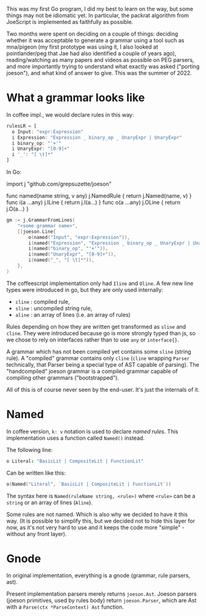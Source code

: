 
This was my first Go program, 
I did my best to learn on the way, but some things may not be idiomatic yet. In particular, the packrat algorithm from JoeScript is implemented as faithfully as possible.

Two months were spent on deciding on a couple of things: deciding whether it was acceptable to generate a grammar using a tool such as mna/pigeon (my first prototype was using it, I also looked at pointlander/peg that Jae had also identified a couple of years ago), reading/watching as many papers and videos as possible on PEG parsers, and more importantly trying to understand what exactly was asked ("porting joeson"), and what kind of answer to give. This was the summer of 2022. 

# What a grammar looks like

In coffee impl., we would declare rules in this way:
```javascript
rulesLR = [
  o Input: "expr:Expression"
  i Expression: "Expression _ binary_op _ UnaryExpr | UnaryExpr"
  i binary_op: "'+'"
  i UnaryExpr: "[0-9]+"
  i '_': "[ \t]*"
]
```
In Go:

import j "github.com/grepsuzette/joeson"

func named(name string, v any) j.NamedRule { return j.Named(name, v) }
func i(a ...any) j.ILine { return j.I(a...) }
func o(a ...any) j.OLine { return j.O(a...) }
```go
gm := j.GrammarFromLines(
    "<some grammar name>", 
    []joeson.Line{
		o(named("Input", "expr:Expression")),
		i(named("Expression", "Expression _ binary_op _ UnaryExpr | UnaryExpr")),
		i(named("binary_op", "'+'")),
		i(named("UnaryExpr", "[0-9]+")),
		i(named("_", "[ \t]*")),
	},
)
```
The coffeescript implementation only had `Iline` and `Oline`. A few new line types were introduced in go, but they are only used internally:
 
* `cline` : compiled rule, 
* `sline` : uncompiled string rule, 
* `aline` : an array of lines (i.e. an array of rules)

Rules depending on how they are written get transformed as `sline` and `cline`. They were introduced because go is more strongly typed than js, so we chose to rely on interfaces rather than to use `any` or `interface{}`. 

A grammar which has not been compiled yet contains some `sline` (string rule). A "compiled" grammar contains only `cline` (`cline` wrapping `Parser` technically, that Parser being a special type of AST capable of parsing). The "handcompiled" joeson grammar is a compiled grammar capable of compiling other grammars ("bootstrapped").

All of this is of course never seen by the end-user. It's just the internals of it.

# Named

In coffee version, `k: v` notation is used to declare *named rules*.
This implementation uses a function called `Named()` instead. 

The following line:

```coffee
o Literal: "BasicLit | CompositeLit | FunctionLit"
```

Can be written like this:
```go
o(Named("Literal", `BasicLit | CompositeLit | FunctionLit`))
```
The syntax here is `Named(ruleName string, <rule>)` where `<rule>` can be a `string` or an array of lines (`Aline`).

Some rules are not named. Which is also why we decided to have it this way. (It is possible to simplify this, but we decided not to hide this layer for now, as it's not very hard to use and it keeps the code more "simple" - without any front layer). 

# Gnode

In original implementation, everything is a gnode (grammar, rule parsers, ast).

Present implementation parsers merely returns `joeson.Ast`. 
Joeson parsers (joeson primitives, used by rules body) return `joeson.Parser`, which are Ast with a `Parse(ctx *ParseContext) Ast` function. 

